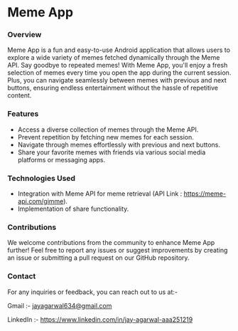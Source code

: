 <h1>Meme App</h1>

### Overview
Meme App is a fun and easy-to-use Android application that allows users to explore a wide variety of memes fetched dynamically through the Meme API. Say goodbye to repeated memes! With Meme App, you'll enjoy a fresh selection of memes every time you open the app during the current session. Plus, you can navigate seamlessly between memes with previous and next buttons, ensuring endless entertainment without the hassle of repetitive content.

### Features
- Access a diverse collection of memes through the Meme API.
- Prevent repetition by fetching new memes for each session.
- Navigate through memes effortlessly with previous and next buttons.
- Share your favorite memes with friends via various social media platforms or messaging apps.

### Technologies Used
- Integration with Meme API for meme retrieval (API Link : https://meme-api.com/gimme). 
- Implementation of share functionality.

### Contributions
We welcome contributions from the community to enhance Meme App further! Feel free to report any issues or suggest improvements by creating an issue or submitting a pull request on our GitHub repository.

### Contact
For any inquiries or feedback, you can reach out to us at:-

Gmail :- jayagarwal634@gmail.com

LinkedIn :- https://www.linkedin.com/in/jay-agarwal-aaa251219
